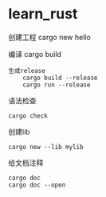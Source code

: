 # learn_rust

创建工程
    cargo new hello

编译
    cargo build

    生成release
        cargo build --release
        cargo run --release

语法检查

    cargo check

创建lib

    cargo new --lib mylib

给文档注释
    
    cargo doc
    cargo doc --open




